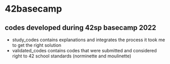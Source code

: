 # 42basecamp

## codes developed during 42sp basecamp 2022
* study_codes contains explanations and integrates the process it took me to get the right solution                                                         
* validated_codes contains codes that were submitted and considered right to 42 school standards (norminette and moulinette)

